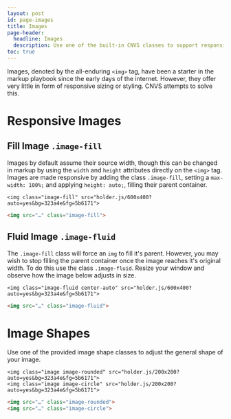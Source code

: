 ```yaml
---
layout: post
id: page-images
title: Images
page-header:
  headline: Images
  description: Use one of the built-in CNVS classes to support responsive behavior for your images.
toc: true
---
```


Images, denoted by the all-enduring `<img>` tag, have been a starter in the markup playbook since the early days of the internet.  However, they offer very little in form of responsive sizing or styling.  CNVS attempts to solve this.

# Responsive Images

## Fill Image `.image-fill`

Images by default assume their source width, though this can be changed in markup by using the `width` and `height` attributes directly on the `<img>` tag. Images are made responsive by adding the class `.image-fill`, setting a `max-width: 100%;` and applying `height: auto;`, filling their parent container.

<div class="panel">

  <div class="panel-cell text-align-center">

    <img class="image-fill" src="holder.js/600x400?auto=yes&bg=323a4e&fg=5b6171">

  </div>

  <div class="panel-cell panel-cell-light panel-cell-code-block" markdown="1">

```html
<img src="…" class="image-fill">
```

  </div>

</div>

## Fluid Image `.image-fluid`

The `.image-fill` class will force an `img` to fill it's parent. However, you may wish to stop filling the parent container once the image reaches it's original width. To do this use the class `.image-fluid`.  Resize your window and observe how the image below adjusts in size.

<div class="panel">

  <div class="panel-cell">

    <img class="image-fluid center-auto" src="holder.js/600x400?auto=yes&bg=323a4e&fg=5b6171">

  </div>

  <div class="panel-cell panel-cell-light panel-cell-code-block" markdown="1">

```html
<img src="…" class="image-fluid">
```

  </div>

</div>

# Image Shapes

Use one of the provided image shape classes to adjust the general shape of your image.

<div class="panel">

  <div class="panel-cell text-align-center">

    <img class="image image-rounded" src="holder.js/200x200?auto=yes&bg=323a4e&fg=5b6171">
    <img class="image image-circle" src="holder.js/200x200?auto=yes&bg=323a4e&fg=5b6171">

  </div>

  <div class="panel-cell panel-cell-light panel-cell-code-block" markdown="1">

```html
<img src="…" class="image-rounded">
<img src="…" class="image-circle">
```

  </div>

</div>
